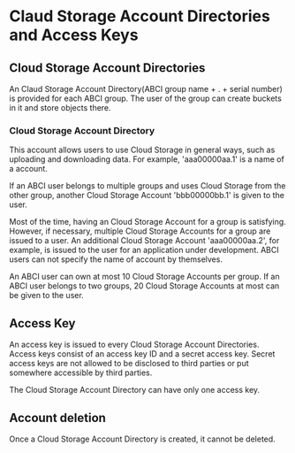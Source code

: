 
# Claud Storage Account Directories and Access Keys

## Cloud Storage Account Directories

An Claud Storage Account Directory(ABCI group name + . + serial number) is provided for each ABCI group.
The user of the group can create buckets in it and store objects there.

### Cloud Storage Account Directory

This account allows users to use Cloud Storage in general ways, such as uploading and downloading data. For example, 'aaa00000aa.1' is a name of a account.

If an ABCI user belongs to multiple groups and uses Cloud Storage from the other group, another Cloud Storage Account 'bbb00000bb.1' is given to the user.

Most of the time, having an Cloud Storage Account for a group is satisfying. However, if necessary, multiple Cloud Storage Accounts for a group are issued to a user. An additional Cloud Storage Account 'aaa00000aa.2', for example, is issued to the user for an application under development. ABCI users can not specify the name of account by themselves.

An ABCI user can own at most 10 Cloud Storage Accounts per group. If an ABCI user belongs to two groups, 20 Cloud Storage Accounts at most can be given to the user.

## Access Key

An access key is issued to every Cloud Storage Account Directories. Access keys consist of an access key ID and a secret access key. Secret access keys are not allowed to be disclosed to third parties or put somewhere accessible by third parties.

The Cloud Storage Account Directory can have only one access key.

## Account deletion

Once a Cloud Storage Account Directory is created, it cannot be deleted.

